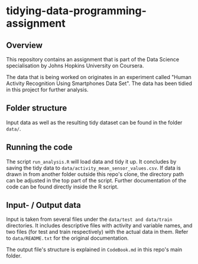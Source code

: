 # tidying-data-programming-assignment

## Overview
This repository contains an assignment that is part of the Data Science specialisation by Johns Hopkins University on Coursera.

The data that is being worked on originates in an experiment called "Human Activity Recognition Using Smartphones Data Set". The data has been tidied in this project for further analysis.

## Folder structure
Input data as well as the resulting tidy dataset can be found in the folder `data/`.

## Running the code
The script `run_analysis.R` will load data and tidy it up. It concludes by saving the tidy data to `data/activity_mean_sensor_values.csv`. If data is drawn in from another folder outside this repo's clone, the directory path can be adjusted in the top part of the script. Further documentation of the code can be found directly inside the R script.

## Input- / Output data
Input is taken from several files under the `data/test and data/train` directories. It includes descriptive files with activity and variable names, and two files (for test and train respectively) with the actual data in them.
Refer to `data/README.txt` for the original documentation.

The output file's structure is explained in `CodeBook.md` in this repo's main folder.